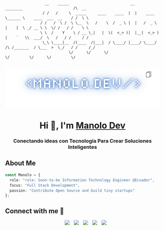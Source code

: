 ```
                    

                  __    _____                            __               ________                       /\  __   
                 / /   /     \  _____     ____    ____  |  |    ____      \______ \    ____  ___  __    / /  \ \  
                / /   /  \ /  \ \__  \   /    \  /  _ \ |  |   /  _ \      |    |  \ _/ __ \ \  \/ /   / /    \ \ 
                \ \  /    Y    \ / __ \_|   |  \(  <_> )|  |__(  <_> )     |    `   \\  ___/  \   /   / /     / / 
                 \_\ \____|__  /(____  /|___|  / \____/ |____/ \____/  /\ /_______  / \___  >  \_/   / /     /_/
                             \/      \/      \/                        \/         \/      \/         \/           
        
```

![MANOLO Art](img/manolodev.png)

<h1 align="center">Hi 👋, I'm <a href="https://github.com/Nolos17" target="blank">
Manolo Dev</a></h1>
<h3 align="center">Conectando ideas con Tecnología Para Crear Soluciones Inteligentes </h3>

## About Me
```typescript
const Manolo = {
  role: "role: Soon-to-be Information Technology Engineer @Ecuador",
  focus: "Full Stack Development",
  passion: "Contribute Open Source and build tiny startups"
};
```

## Connect with me 🤝
<p align="center">

 <div align="center"  class="icons-social" style="margin-left: 10px;">
        <a style="margin-left: 10px;"  target="_blank" href="https://www.linkedin.com/in/manolo-torres19/">
			<img src="https://img.icons8.com/doodle/40/000000/linkedin--v2.png"></a>
        <a style="margin-left: 10px;" target="_blank" href="https://github.com/Nolos17">
		<img src="https://img.icons8.com/doodle/40/000000/github--v1.png"></a>
	   <a style="margin-left: 10px;" target="_blank" href="https://instagram.com">
			<img src="https://img.icons8.com/doodle/40/000000/instagram-new--v2.png"></a>
		<a style="margin-left: 10px;" target="_blank" href="https://twitter.com">
			<img src="https://img.icons8.com/doodle/1x/twitter-squared--v2.png" ></a>
		<a style="margin-left: 10px;" target="_blank" href="https://www.youtube.com">
				<img src="https://img.icons8.com/doodle/1x/youtube--v2.png" ></a>
      </div>

</p>
